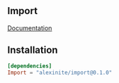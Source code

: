 #

## Import

[Documentation](https://alexinite.github.io/WallyPackages/import/)

## Installation

```toml
[dependencies]
Import = "alexinite/import@0.1.0"
```